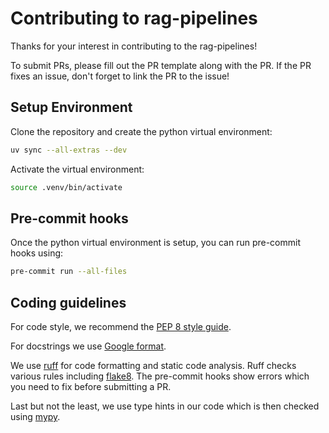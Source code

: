 # Contributing to rag-pipelines

Thanks for your interest in contributing to the rag-pipelines!

To submit PRs, please fill out the PR template along with the PR. If the PR
fixes an issue, don't forget to link the PR to the issue!

## Setup Environment

Clone the repository and create the python virtual environment:

```bash
uv sync --all-extras --dev
```

Activate the virtual environment:

```bash
source .venv/bin/activate
```

## Pre-commit hooks

Once the python virtual environment is setup, you can run pre-commit hooks using:

```bash
pre-commit run --all-files
```

## Coding guidelines

For code style, we recommend the [PEP 8 style guide](https://peps.python.org/pep-0008/).

For docstrings we use [Google format](https://google.github.io/styleguide/pyguide.html).

We use [ruff](https://docs.astral.sh/ruff/) for code formatting and static code
analysis. Ruff checks various rules including [flake8](https://docs.astral.sh/ruff/faq/#how-does-ruff-compare-to-flake8). The pre-commit hooks show errors which you need to fix before submitting a PR.

Last but not the least, we use type hints in our code which is then checked using
[mypy](https://mypy.readthedocs.io/en/stable/).
